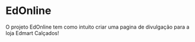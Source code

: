 # EdOnline
O projeto EdOnline tem como intuito criar uma pagina de divulgação para a loja Edmart Calçados!
